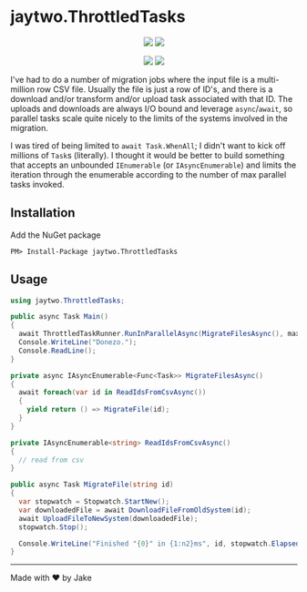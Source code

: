 # jaytwo.ThrottledTasks

<p align="center">
  <a href="https://jenkins.jaytwo.com/job/jaytwo.ThrottledTasks/job/main/" alt="Build Status (main)">
    <img src="https://jenkins.jaytwo.com/buildStatus/icon?job=jaytwo.ThrottledTasks%2Fmain&subject=build%20(main)" /></a>
  <a href="https://jenkins.jaytwo.com/job/jaytwo.ThrottledTasks/job/develop/" alt="Build Status (develop)">
    <img src="https://jenkins.jaytwo.com/buildStatus/icon?job=jaytwo.ThrottledTasks%2Fdevelop&subject=build%20(develop)" /></a>
</p>

<p align="center">
  <a href="https://www.nuget.org/packages/jaytwo.ThrottledTasks/" alt="NuGet Package jaytwo.ThrottledTasks">
    <img src="https://img.shields.io/nuget/v/jaytwo.ThrottledTasks.svg?logo=nuget&label=jaytwo.ThrottledTasks" /></a>
  <a href="https://www.nuget.org/packages/jaytwo.ThrottledTasks/" alt="NuGet Package jaytwo.ThrottledTasks (beta)">
    <img src="https://img.shields.io/nuget/vpre/jaytwo.ThrottledTasks.svg?logo=nuget&label=jaytwo.ThrottledTasks" /></a>
</p>

I've had to do a number of migration jobs where the input file is a multi-million row CSV file.  Usually the file is just a row of ID's, and there is a
download and/or transform and/or upload task associated with that ID.  The uploads and downloads are always I/O bound and leverage `async`/`await`, so
parallel tasks scale quite nicely to the limits of the systems involved in the migration.

I was tired of being limited to `await Task.WhenAll`; I didn't want to kick off millions of `Task`s (literally).  I thought it would be better to
build something that accepts an unbounded `IEnumerable` (or `IAsyncEnumerable`) and limits the iteration through the enumerable according to the number
of max parallel tasks invoked.

## Installation

Add the NuGet package

```
PM> Install-Package jaytwo.ThrottledTasks
```

## Usage

```csharp
using jaytwo.ThrottledTasks;

public async Task Main()
{
  await ThrottledTaskRunner.RunInParallelAsync(MigrateFilesAsync(), maxConcurrentTasks: 10);
  Console.WriteLine("Donezo.");
  Console.ReadLine();
}

private async IAsyncEnumerable<Func<Task>> MigrateFilesAsync()
{
  await foreach(var id in ReadIdsFromCsvAsync())
  {
    yield return () => MigrateFile(id);
  }
}

private IAsyncEnumerable<string> ReadIdsFromCsvAsync()
{
  // read from csv
}

public async Task MigrateFile(string id)
{
  var stopwatch = Stopwatch.StartNew();
  var downloadedFile = await DownloadFileFromOldSystem(id);
  await UploadFileToNewSystem(downloadedFile);
  stopwatch.Stop();

  Console.WriteLine("Finished "{0}" in {1:n2}ms", id, stopwatch.ElapsedMilliseconds);
}
```

---

Made with &hearts; by Jake

